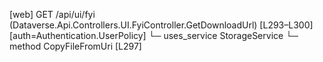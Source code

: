 [web] GET /api/ui/fyi  (Dataverse.Api.Controllers.UI.FyiController.GetDownloadUrl)  [L293–L300] [auth=Authentication.UserPolicy]
  └─ uses_service StorageService
    └─ method CopyFileFromUri [L297]

